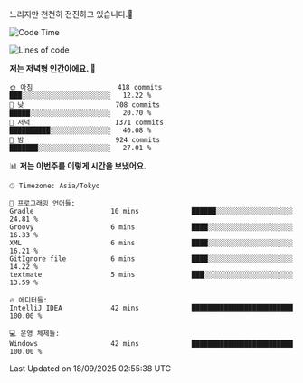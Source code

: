 느리지만 천천히 전진하고 있습니다.🐢

<!--START_SECTION:waka-->
![Code Time](http://img.shields.io/badge/Code%20Time-1%2C665%20hrs%2023%20mins-blue)

![Lines of code](https://img.shields.io/badge/%EC%A0%80%EB%8A%94%20%EC%97%AC%ED%83%9C%EA%B9%8C%EC%A7%80%20-934.4%20thousand%20%EC%A4%84%EC%9D%98%20%EC%BD%94%EB%93%9C%EB%A5%BC%20%EC%9E%91%EC%84%B1%ED%96%88%EC%96%B4%EC%9A%94.-blue)

**저는 저녁형 인간이에요. 🦉** 

```text
🌞 아침                     418 commits         ███░░░░░░░░░░░░░░░░░░░░░░   12.22 % 
🌆 낮　                     708 commits         █████░░░░░░░░░░░░░░░░░░░░   20.70 % 
🌃 저녁                     1371 commits        ██████████░░░░░░░░░░░░░░░   40.08 % 
🌙 밤　                     924 commits         ███████░░░░░░░░░░░░░░░░░░   27.01 % 
```


📊 **저는 이번주를 이렇게 시간을 보냈어요.** 

```text
🕑︎ Timezone: Asia/Tokyo

💬 프로그래밍 언어들: 
Gradle                   10 mins             ██████░░░░░░░░░░░░░░░░░░░   24.81 % 
Groovy                   6 mins              ████░░░░░░░░░░░░░░░░░░░░░   16.33 % 
XML                      6 mins              ████░░░░░░░░░░░░░░░░░░░░░   16.21 % 
GitIgnore file           6 mins              ████░░░░░░░░░░░░░░░░░░░░░   14.22 % 
textmate                 5 mins              ███░░░░░░░░░░░░░░░░░░░░░░   13.59 % 

🔥 에디터들: 
IntelliJ IDEA            42 mins             █████████████████████████   100.00 % 

💻 운영 체제들: 
Windows                  42 mins             █████████████████████████   100.00 % 
```


 Last Updated on 18/09/2025 02:55:38 UTC
<!--END_SECTION:waka-->
